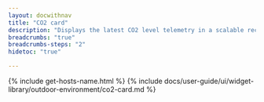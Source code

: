 ```yaml
---
layout: docwithnav
title: "CO2 card"
description: "Displays the latest CO2 level telemetry in a scalable rectangle card."
breadcrumbs: "true"
breadcrumbs-steps: "2"
hidetoc: "true"

---
```

{% include get-hosts-name.html %}
{% include docs/user-guide/ui/widget-library/outdoor-environment/co2-card.md %}
